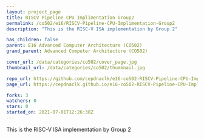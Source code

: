 ```yaml
---
layout: project_page
title: RISCV Pipeline CPU Implimentation Group2
permalink: /co502/e16/RISCV-Pipeline-CPU-Implimentation-Group2
description: "This is the RISC-V ISA implementation by Group 2"

has_children: false
parent: E16 Advanced Computer Architecture (CO502)
grand_parent: Advanced Computer Architecture (CO502)

cover_url: /data/categories/co502/cover_page.jpg
thumbnail_url: /data/categories/co502/thumbnail.jpg

repo_url: https://github.com/cepdnaclk/e16-co502-RISCV-Pipeline-CPU-Implimentation-Group2
page_url: https://cepdnaclk.github.io/e16-co502-RISCV-Pipeline-CPU-Implimentation-Group2

forks: 3
watchers: 0
stars: 0
started_on: 2021-07-01T12:26:38Z
---
```

This is the RISC-V ISA implementation by Group 2

